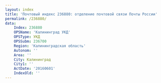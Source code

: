 ```yaml
---
layout: index
title: 'Почтовый индекс 236880: отделение почтовой связи Почты России'
permalink: /236880/
data:
    Index: 236880
    OPSName: 'Калининград УКД'
    OPSType: УКД
    OPSSubm: 236700
    Region: 'Калининградская область'
    Autonom: ''
    Area: ''
    City: Калининград
    City1: ''
    ActDate: '20160601'
    IndexOld: ''
---
```

